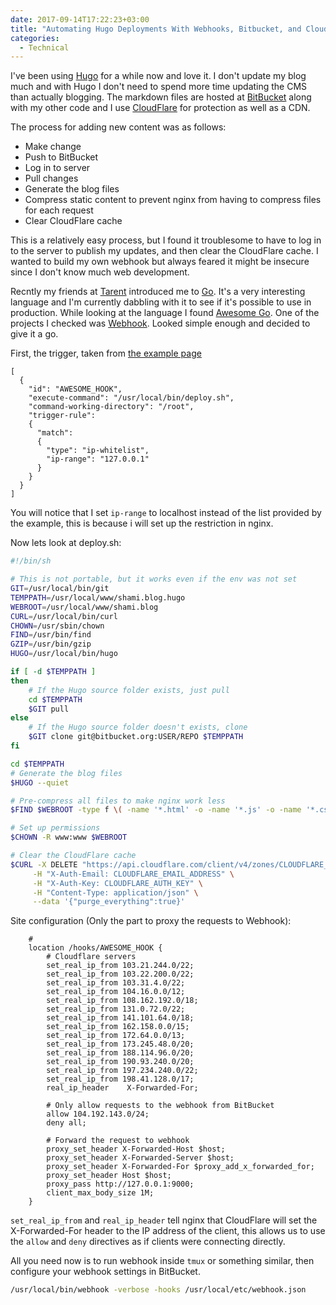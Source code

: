 ```yaml
---
date: 2017-09-14T17:22:23+03:00
title: "Automating Hugo Deployments With Webhooks, Bitbucket, and CloudFlare"
categories:
  - Technical
---
```


I've been using [Hugo](http://gohugo.io/) for a while now and love it. I don't update my blog much and with Hugo I don't need to spend more time updating the CMS than actually blogging. The markdown files are hosted at [BitBucket](https://bitbucket.org/) along with my other code and I use [CloudFlare](https://www.cloudflare.com/) for protection as well as a CDN.<!--more-->

The process for adding new content was as follows:

- Make change
- Push to BitBucket
- Log in to server
- Pull changes
- Generate the blog files
- Compress static content to prevent nginx from having to compress files for each request
- Clear CloudFlare cache

This is a relatively easy process, but I found it troublesome to have to log in to the server to publish my updates, and then clear the CloudFlare cache. I wanted to build my own webhook but always feared it might be insecure since I don't know much web development.

Recntly my friends at [Tarent](https://www.tarent.de/en/home) introduced me to [Go](https://golang.org/). It's a very interesting language and I'm currently dabbling with it to see if it's possible to use in production. While looking at the language I found [Awesome Go](https://github.com/avelino/awesome-go). One of the projects I checked was [Webhook](https://github.com/adnanh/webhook). Looked simple enough and decided to give it a go.

First, the trigger, taken from [the example page](https://github.com/adnanh/webhook/wiki/Hook-Examples)

```plaintext
[
  {
    "id": "AWESOME_HOOK",
    "execute-command": "/usr/local/bin/deploy.sh",
    "command-working-directory": "/root",
    "trigger-rule":
    {
      "match":
      {
        "type": "ip-whitelist",
        "ip-range": "127.0.0.1"
      }
    }
  }
]
```

You will notice that I set `ip-range` to localhost instead of the list provided by the example, this is because i will set up the restriction in nginx.

Now lets look at deploy.sh:

```bash
#!/bin/sh

# This is not portable, but it works even if the env was not set
GIT=/usr/local/bin/git
TEMPPATH=/usr/local/www/shami.blog.hugo
WEBROOT=/usr/local/www/shami.blog
CURL=/usr/local/bin/curl
CHOWN=/usr/sbin/chown
FIND=/usr/bin/find
GZIP=/usr/bin/gzip
HUGO=/usr/local/bin/hugo

if [ -d $TEMPPATH ]
then
	# If the Hugo source folder exists, just pull
	cd $TEMPPATH
	$GIT pull
else
	# If the Hugo source folder doesn't exists, clone
	$GIT clone git@bitbucket.org:USER/REPO $TEMPPATH
fi

cd $TEMPPATH
# Generate the blog files
$HUGO --quiet

# Pre-compress all files to make nginx work less
$FIND $WEBROOT -type f \( -name '*.html' -o -name '*.js' -o -name '*.css' -o -name '*.xml' -o -name '*.svg' \) -exec $GZIP -k -f --best {} \;

# Set up permissions
$CHOWN -R www:www $WEBROOT

# Clear the CloudFlare cache
$CURL -X DELETE "https://api.cloudflare.com/client/v4/zones/CLOUDFLARE_ZONE_ID/purge_cache" \
     -H "X-Auth-Email: CLOUDFLARE_EMAIL_ADDRESS" \
     -H "X-Auth-Key: CLOUDFLARE_AUTH_KEY" \
     -H "Content-Type: application/json" \
     --data '{"purge_everything":true}'
```

Site configuration (Only the part to proxy the requests to Webhook):

```plaintext
	#
	location /hooks/AWESOME_HOOK {
		# Cloudflare servers
		set_real_ip_from 103.21.244.0/22;
		set_real_ip_from 103.22.200.0/22;
		set_real_ip_from 103.31.4.0/22;
		set_real_ip_from 104.16.0.0/12;
		set_real_ip_from 108.162.192.0/18;
		set_real_ip_from 131.0.72.0/22;
		set_real_ip_from 141.101.64.0/18;
		set_real_ip_from 162.158.0.0/15;
		set_real_ip_from 172.64.0.0/13;
		set_real_ip_from 173.245.48.0/20;
		set_real_ip_from 188.114.96.0/20;
		set_real_ip_from 190.93.240.0/20;
		set_real_ip_from 197.234.240.0/22;
		set_real_ip_from 198.41.128.0/17;
		real_ip_header    X-Forwarded-For;

		# Only allow requests to the webhook from BitBucket
		allow 104.192.143.0/24;
		deny all;

		# Forward the request to webhook
		proxy_set_header X-Forwarded-Host $host;
		proxy_set_header X-Forwarded-Server $host;
		proxy_set_header X-Forwarded-For $proxy_add_x_forwarded_for;
		proxy_set_header Host $host;
		proxy_pass http://127.0.0.1:9000;
		client_max_body_size 1M;
	}
```

`set_real_ip_from` and `real_ip_header` tell nginx that CloudFlare will set the X-Forwarded-For header to the IP address of the client, this allows us to use the `allow` and `deny` directives as if clients were connecting directly.

All you need now is to run webhook inside `tmux` or something similar, then configure your webhook settings in BitBucket.

```bash
/usr/local/bin/webhook -verbose -hooks /usr/local/etc/webhook.json
```
